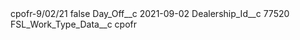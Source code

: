 <?xml version="1.0" encoding="UTF-8"?>
<CustomMetadata xmlns="http://soap.sforce.com/2006/04/metadata" xmlns:xsi="http://www.w3.org/2001/XMLSchema-instance" xmlns:xsd="http://www.w3.org/2001/XMLSchema">
    <label>cpofr-9/02/21</label>
    <protected>false</protected>
    <values>
        <field>Day_Off__c</field>
        <value xsi:type="xsd:date">2021-09-02</value>
    </values>
    <values>
        <field>Dealership_Id__c</field>
        <value xsi:type="xsd:string">77520</value>
    </values>
    <values>
        <field>FSL_Work_Type_Data__c</field>
        <value xsi:type="xsd:string">cpofr</value>
    </values>
</CustomMetadata>
